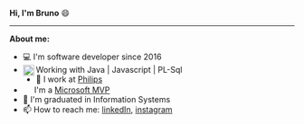 <strong>Hi, I'm Bruno</strong> 😄

<hr />

<strong>About me:</strong>

- 💻 I'm software developer since 2016
- <img align="left" height="20" src="https://cdn.jsdelivr.net/gh/devicons/devicon/icons/javascript/javascript-original.svg">Working with Java | Javascript | PL-Sql
- 🚀 I work at [Philips](https://github.com/philips-emr)
- <img  height="16" src="https://raw.githubusercontent.com/jakeliny/jakeliny/master/images/microsoft.png"> I'm a [Microsoft MVP](https://mvp.microsoft.com/en-us/PublicProfile/5003552?fullName=Jakeliny%20Gracielly)
- 📝 I'm graduated in Information Systems
- 📫 How to reach me: [linkedIn](https://www.linkedin.com/in/brunosuza/), [instagram](https://www.instagram.com/brunosuza/)
